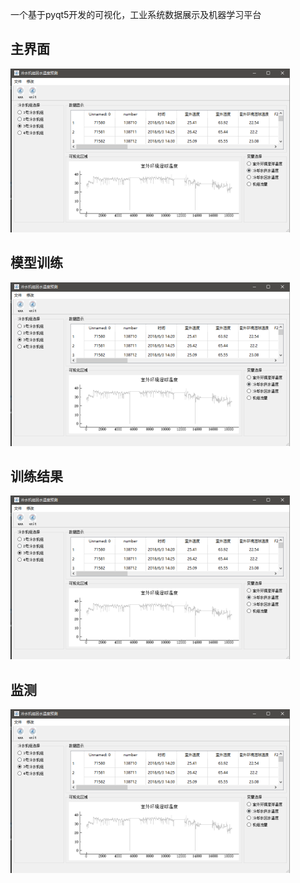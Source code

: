 一个基于pyqt5开发的可视化，工业系统数据展示及机器学习平台

## 主界面
![主界面](https://github.com/furiousmonster/pyqt5-ML-GUI/blob/master/imgs/%E4%B8%BB%E7%95%8C%E9%9D%A21.png)



## 模型训练
![模型界面1](https://github.com/furiousmonster/pyqt5-ML-GUI/blob/master/imgs/%E4%B8%BB%E7%95%8C%E9%9D%A21.png)


## 训练结果
![模型界面2](https://github.com/furiousmonster/pyqt5-ML-GUI/blob/master/imgs/%E4%B8%BB%E7%95%8C%E9%9D%A21.png)

## 监测
![模型界面3](https://github.com/furiousmonster/pyqt5-ML-GUI/blob/master/imgs/%E4%B8%BB%E7%95%8C%E9%9D%A21.png)
